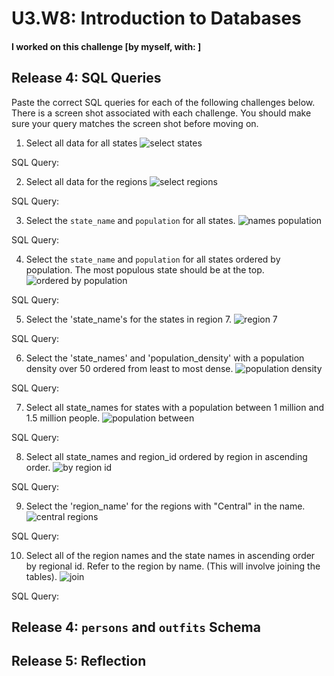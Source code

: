 # U3.W8: Introduction to Databases

#### I worked on this challenge [by myself, with: ]

## Release 4: SQL Queries

Paste the correct SQL queries for each of the following challenges below. There is a screen shot associated with each challenge. You should make sure your query matches the screen shot before moving on.

1. Select all data for all states
  ![select states](imgs/1-select-states.png)

  SQL Query:

2. Select all data for the regions
  ![select regions](imgs/2-regions.png)

  SQL Query:

3. Select the `state_name` and `population` for all states.
  ![names population](imgs/3-names-population.png)

  SQL Query:

4. Select the `state_name` and `population` for all states ordered by population. The most populous state should be at the top.
  ![ordered by population](imgs/4-ordered-by-pop.png)

  SQL Query:

5. Select the 'state_name's for the states in region 7.
  ![region 7](imgs/5-states-region-7.png)

  SQL Query:

6. Select the 'state_names' and 'population_density' with a population density over 50 ordered from least to most dense.
  ![population density](imgs/6-population-density.png)

  SQL Query:

7. Select all state_names for states with a population between 1 million and 1.5 million people.
  ![population between](imgs/7-population-between.png)

  SQL Query:

8. Select all state_names and region_id ordered by region in ascending order.
  ![by region id](imgs/8-by-region-id.png)

  SQL Query:

9. Select the 'region_name' for the regions with "Central" in the name.
  ![central regions](imgs/9-regions-central.png)

  SQL Query:

10. Select all of the region names and the state names in ascending order by regional id. Refer to the region by name. (This will involve joining the tables).
  ![join](imgs/10-join.png)

  SQL Query:

## Release 4: `persons` and `outfits` Schema
<!-- Include a link to your schema design here -->


## Release 5: Reflection